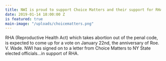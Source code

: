```yaml
---
title: NWI is proud to support Choice Matters and their support for RHA for 2019
date: 2019-01-14 18:00:00 Z
is featured: true
main-image: "/uploads/choicematters.png"
---
```


RHA (Reproductive Health Act) which takes abortion out of the penal code, is expected to come up for a vote on January 22nd, the anniversary of Roe. V. Wade. NWI has signed on to a letter from Choice Matters to NY State elected officials...in support of RHA. 
[](https://choicematters.org/)